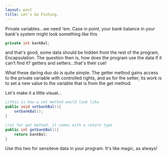 ```yaml
---
layout: post
title: Let's Go Fishing.
---
```


Private variables...we need 'em. Case in point, your bank balance in your bank's system might look something like this

```java
private int bankBal;
```

and that's good, some data should be hidden from the rest of the program, Encapsulation. The question then is, how does the program use the data if it can't find it? getters and setters...that's their cue!

What these daring duo do is quite simple. The getter method gains access to the private variable with controlled rights, and as for the setter, its work is to set a new value to the variable that is from the get method.

Let's make it a little visual...

```java
//this is how a set method would look like
public void setbankBal(){
    setbankBal();
}

//as for get method, it comes with a return type
public int getbankBal(){
    return bankBal;
}
```

Use this two for sensiteve data in your program. It's like magic, as always!